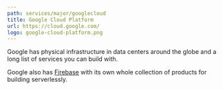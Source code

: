 ```yaml
---
path: services/major/googlecloud
title: Google Cloud Platform
url: https://cloud.google.com/
logo: google-cloud-platform.png
---
```


Google has physical infrastructure in data centers around the globe and a long list of services you can build with.

Google also has <a href="https://firebase.google.com/">Firebase</a> with its own whole collection of products for building serverlessly.
